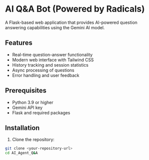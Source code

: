# AI Q&A Bot (Powered by Radicals)

A Flask-based web application that provides AI-powered question answering capabilities using the Gemini AI model.

## Features

- Real-time question-answer functionality
- Modern web interface with Tailwind CSS
- History tracking and session statistics
- Async processing of questions
- Error handling and user feedback

## Prerequisites

- Python 3.9 or higher
- Gemini API key
- Flask and required packages

## Installation

1. Clone the repository:
```bash
git clone <your-repository-url>
cd AI_Agent_Q&A
